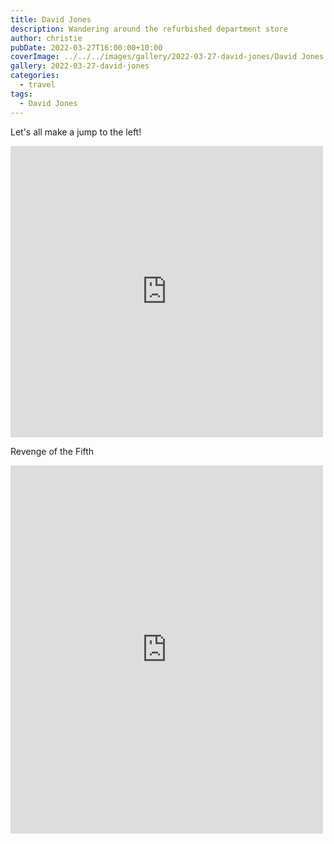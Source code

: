 ```yaml
---
title: David Jones
description: Wandering around the refurbished department store
author: christie
pubDate: 2022-03-27T16:00:00+10:00
coverImage: ../../../images/gallery/2022-03-27-david-jones/David Jones (8).jpeg
gallery: 2022-03-27-david-jones
categories:
  - travel
tags:
  - David Jones
---
```


Let's all make a jump to the left!

<iframe src="https://www.facebook.com/plugins/post.php?href=https%3A%2F%2Fwww.facebook.com%2Fchris1.tham%2Fposts%2Fpfbid02c7tMUxKvbEmN6uMYWx7qKjiMDEeNKv79wbfvcK9a8U4yLAKmotiTKp7BhTuuAHPBl&show_text=true&width=500" width="500" height="466" style="border:none;overflow:hidden" scrolling="no" frameborder="0" allowfullscreen="true" allow="autoplay; clipboard-write; encrypted-media; picture-in-picture; web-share"></iframe>

Revenge of the Fifth

<iframe src="https://www.facebook.com/plugins/post.php?href=https%3A%2F%2Fwww.facebook.com%2Fchris1.tham%2Fposts%2Fpfbid05Ks78WejdTUXuvdZMePiyFxkKfMVPVf9AKJm8ef4jZabCU5HwEzFTybNhaMsLXMzl&show_text=true&width=500" width="500" height="589" style="border:none;overflow:hidden" scrolling="no" frameborder="0" allowfullscreen="true" allow="autoplay; clipboard-write; encrypted-media; picture-in-picture; web-share"></iframe>
